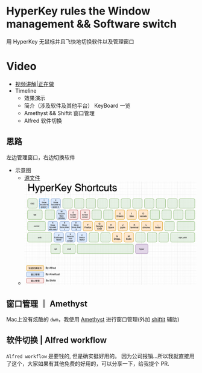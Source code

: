 # HyperKey rules the **Window management** && **Software switch**

用 HyperKey 无鼠标并且飞快地切换软件以及管理窗口

# Video

- [视频讲解|正在做]()
- Timeline
	- 效果演示
	- 简介（涉及软件及其他平台） KeyBoard 一览
	- Amethyst && Shiftit 窗口管理
	- Alfred 软件切换
## 思路
左边管理窗口，右边切换软件

- 示意图
	- [源文件](./hyperkey-shortcuts.drawio)
	- ![diagram](./HyperKey-shortcuts.png)

## 窗口管理 ｜ Amethyst

Mac上没有炫酷的 `dwm`，我使用 [Amethyst](`https://github.com/ianyh/Amethyst`) 进行窗口管理(外加 [shiftit](https://github.com/fikovnik/ShiftIt) 辅助)

## 软件切换 | Alfred workflow

`Alfred workflow` 是要钱的, 但是确实挺好用的。
因为公司报销...所以我就直接用了这个，大家如果有其他免费的好用的，可以分享一下，给我提个 PR.